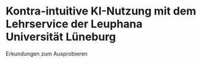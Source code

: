 # Kontra-intuitive KI-Nutzung mit dem Lehrservice der Leuphana Universität Lüneburg

Erkundungen zum Ausprobieren

